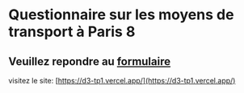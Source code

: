 # Questionnaire sur les moyens de transport à Paris 8

## Veuillez repondre au [formulaire](https://docs.google.com/forms/d/e/1FAIpQLScwIivSlDNdlfhZz1f8bkNWPYaaKg-u6-KPziXK-9T-Nsc7Pw/viewform) 

visitez le site:
[https://d3-tp1.vercel.app/](https://d3-tp1.vercel.app/)
